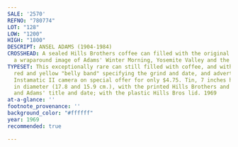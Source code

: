 ```yaml
---
SALE: '2570'
REFNO: "780774"
LOT: "128"
LOW: "1200"
HIGH: "1800"
DESCRIPT: ANSEL ADAMS (1904-1984)
CROSSHEAD: A sealed Hills Brothers coffee can filled with the original coffee, with
  a wraparound image of Adams' Winter Morning, Yosemite Valley and the original bellyband.
TYPESET: This exceptionally rare can still filled with coffee, and with the rare original
  red and yellow "belly band" specifying the grind and date, and advertising a Kodak
  Instamatic II camera on special offer for only $4.75. Tin, 7 inches high and 6¼
  in diameter (17.8 and 15.9 cm.), with the printed Hills Brothers and Adams credit,
  and Adams' title and date; with the plastic Hills Bros lid. 1969
at-a-glance: ''
footnote_provenance: ''
background_color: "#ffffff"
year: 1969
recommended: true

---
```

